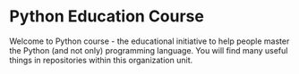 # Python Education Course

Welcome to Python course - the educational initiative to help people master
the Python (and not only) programming language. You will find many useful
things in repositories within this organization unit.
